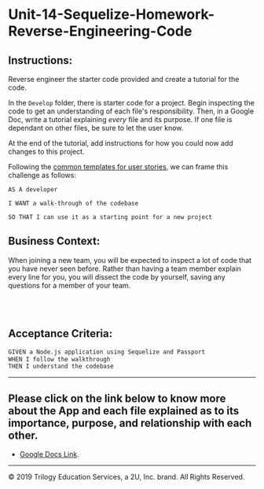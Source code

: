 # Unit-14-Sequelize-Homework-Reverse-Engineering-Code

## Instructions:

Reverse engineer the starter code provided and create a tutorial for the code.

In the `Develop` folder, there is starter code for a project. Begin inspecting the code to get an understanding of each file's responsibility. Then, in a Google Doc, write a tutorial explaining *every* file and its purpose. If one file is dependant on other files, be sure to let the user know.

At the end of the tutorial, add instructions for how you could now add changes to this project.

Following the [common templates for user stories](https://en.wikipedia.org/wiki/User_story#Common_templates), we can frame this challenge as follows:

```
AS A developer

I WANT a walk-through of the codebase

SO THAT I can use it as a starting point for a new project
```

## Business Context:

When joining a new team, you will be expected to inspect a lot of code that you have never seen before. Rather than having a team member explain every line for you, you will dissect the code by yourself, saving any questions for a member of your team.

<br>

<br>



## Acceptance Criteria:

```md
GIVEN a Node.js application using Sequelize and Passport
WHEN I follow the walkthrough
THEN I understand the codebase
```
- - -




## Please click on the link below to know more about the App and each file explained as to its importance, purpose, and relationship with each other. 

* [Google Docs Link](https://docs.google.com/document/d/1ugYSkz4NrAh1f_C-Km3pjkxhmz4DnC2QQB_oFvSwBnI/edit?usp=sharing).
- - -
© 2019 Trilogy Education Services, a 2U, Inc. brand. All Rights Reserved.
